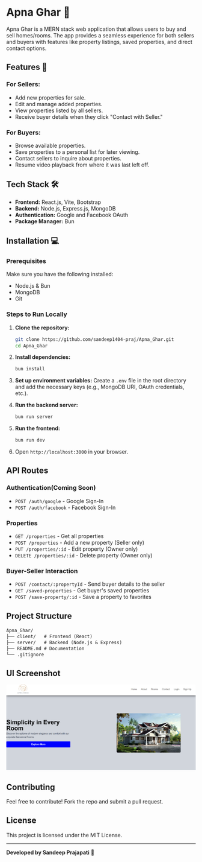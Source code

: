 # Apna Ghar 🏡

Apna Ghar is a MERN stack web application that allows users to buy and sell homes/rooms. The app provides a seamless experience for both sellers and buyers with features like property listings, saved properties, and direct contact options.

## Features 🚀

### For Sellers:
- Add new properties for sale.
- Edit and manage added properties.
- View properties listed by all sellers.
- Receive buyer details when they click "Contact with Seller."

### For Buyers:
- Browse available properties.
- Save properties to a personal list for later viewing.
- Contact sellers to inquire about properties.
- Resume video playback from where it was last left off.

## Tech Stack 🛠️
- **Frontend:** React.js, Vite, Bootstrap
- **Backend:** Node.js, Express.js, MongoDB
- **Authentication:** Google and Facebook OAuth
- **Package Manager:** Bun

## Installation 💻

### Prerequisites
Make sure you have the following installed:
- Node.js & Bun
- MongoDB
- Git

### Steps to Run Locally
1. **Clone the repository:**
   ```sh
   git clone https://github.com/sandeep1404-praj/Apna_Ghar.git
   cd Apna_Ghar
   ```

2. **Install dependencies:**
   ```sh
   bun install
   ```

3. **Set up environment variables:**
   Create a `.env` file in the root directory and add the necessary keys (e.g., MongoDB URI, OAuth credentials, etc.).

4. **Run the backend server:**
   ```sh
   bun run server
   ```

5. **Run the frontend:**
   ```sh
   bun run dev
   ```

6. Open `http://localhost:3000` in your browser.

## API Routes

### Authentication(Coming Soon)
- `POST /auth/google` - Google Sign-In
- `POST /auth/facebook` - Facebook Sign-In

### Properties
- `GET /properties` - Get all properties
- `POST /properties` - Add a new property (Seller only)
- `PUT /properties/:id` - Edit property (Owner only)
- `DELETE /properties/:id` - Delete property (Owner only)

### Buyer-Seller Interaction
- `POST /contact/:propertyId` - Send buyer details to the seller
- `GET /saved-properties` - Get buyer's saved properties
- `POST /save-property/:id` - Save a property to favorites

## Project Structure
```
Apna_Ghar/
├── client/   # Frontend (React)
├── server/   # Backend (Node.js & Express)
├── README.md # Documentation
└── .gitignore
```

## UI Screenshot
![Apna Ghar UI](https://github.com/sandeep1404-praj/Apna_Ghar/blob/main/Screenshot%202025-02-19%20230013.png)

## Contributing
Feel free to contribute! Fork the repo and submit a pull request.

## License
This project is licensed under the MIT License.

---
**Developed by Sandeep Prajapati** 🚀
